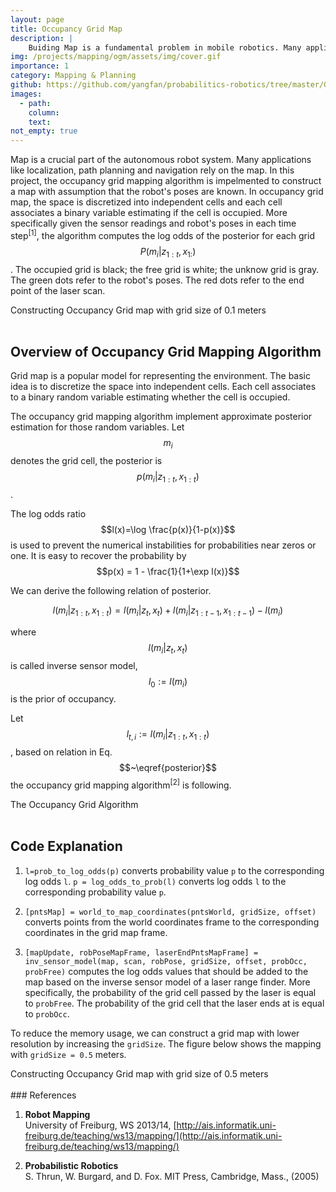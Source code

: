 ```yaml
---
layout: page
title: Occupancy Grid Map 
description: |
    Buiding Map is a fundamental problem in mobile robotics. Many applications like localization, path planning, navigation depend on the map of the environment. This project implements the occupancy grid mapping algorithm with the assumption that the robot poses are known.   
img: /projects/mapping/ogm/assets/img/cover.gif
importance: 1
category: Mapping & Planning
github: https://github.com/yangfan/probabilitics-robotics/tree/master/Grid_map
images:
  - path: 
    column: 
    text: 
not_empty: true
---
```


Map is a crucial part of the autonomous robot system. Many applications like localization, path planning and navigation rely on the map. In this project, the occupancy grid mapping algorithm is impelmented to construct a map with assumption that the robot's poses are known. In occupancy grid map, the space is discretized into independent cells and each cell associates a binary variable estimating if the cell is occupied. More specifically given the sensor readings and robot's poses in each time step<sup>[1]</sup>, the algorithm computes the log odds of the posterior for each grid 
$$P(m_i|z_{1:t},x_{1:})$$. The occupied grid is black; the free grid is white; the unknow grid is gray. The green dots refer to the robot's poses. The red dots refer to the end point of the laser scan.

<div class="row justify-content-center">
    <div class="col">
        <div class="w-50 mx-auto" style="background-color: white;">
            <img class="img-fluid" src="{{ 'projects/mapping/ogm/assets/img/gridmap-s1.gif' | relative_url }}" alt=""/>
        </div>
    </div>
</div>
<div class="caption">
Constructing Occupancy Grid map with grid size of 0.1 meters  
</div>
<br/>

## Overview of Occupancy Grid Mapping Algorithm

Grid map is a popular model for representing the environment. The basic idea is to discretize the space into independent cells. Each cell associates to a binary random variable estimating whether the cell is occupied. 

The occupancy grid mapping algorithm implement approximate posterior estimation for those random variables. Let $$m_i$$ denotes the grid cell, the posterior is 
$$p(m_i|z_{1:t}, x_{1:t})$$. 

The log odds ratio 
$$l(x)=\log \frac{p(x)}{1-p(x)}$$ is used to prevent the numerical instabilities for probabilities near zeros or one. It is easy to recover the probability by $$p(x) = 1 - \frac{1}{1+\exp l(x)}$$

We can derive the following relation of posterior.

$$
\begin{equation}\label{posterior}
l(m_i|z_{1:t}, x_{1:t}) = l(m_i|z_t,x_t) + l(m_i|z_{1:t-1}, x_{1:t-1}) - l(m_i)
\end{equation}
$$

where 
$$l(m_i|z_t,x_t)$$
 is called inverse sensor model, $$l_0:=l(m_i)$$ is the prior of occupancy. 

Let 
$$l_{t,i} := l(m_i|z_{1:t},x_{1:t})$$, based on relation in Eq.$$~\eqref{posterior}$$ the occupancy grid mapping algorithm<sup>[2]</sup> is following.
<div class="row justify-content-center">
    <div class="col">
        <div class="w-50 mx-auto" style="background-color: white;">
            <img class="img-fluid" src="{{ 'projects/mapping/ogm/assets/img/occupancy-grid-alg.png' | relative_url }}" alt=""/>
        </div>
    </div>
</div>
<div class="caption">
The Occupancy Grid Algorithm
</div>
<br/>

## Code Explanation

1. `l=prob_to_log_odds(p)` converts probability value `p` to the corresponding log odds `l`. `p = log_odds_to_prob(l)` converts log odds `l` to the corresponding probability value `p`.

2. `[pntsMap] = world_to_map_coordinates(pntsWorld, gridSize, offset)` converts points from the world coordinates frame to the corresponding coordinates in the grid map frame.

3. `[mapUpdate, robPoseMapFrame, laserEndPntsMapFrame] = inv_sensor_model(map, scan, robPose, gridSize, offset, probOcc, probFree)` computes the log odds values that should be added to the map based on the inverse sensor model of a laser range finder. More specifically, the probability of the grid cell passed by the laser is equal to `probFree`. The probability of the grid cell that the laser ends at is equal to `probOcc`.

To reduce the memory usage, we can construct a grid map with lower resolution by increasing the `gridSize`. The figure below shows the mapping with `gridSize = 0.5` meters.

<div class="row justify-content-center">
    <div class="col">
        <div class="w-50 mx-auto" style="background-color: white;">
            <img class="img-fluid" src="{{ 'projects/mapping/ogm/assets/img/gridmap-s5.gif' | relative_url }}" alt=""/>
        </div>
    </div>
</div>
<div class="caption">
Constructing Occupancy Grid map with grid size of 0.5 meters  
</div>
<br/>
### References

1. **Robot Mapping**  
   University of Freiburg, WS 2013/14, [http://ais.informatik.uni-freiburg.de/teaching/ws13/mapping/](http://ais.informatik.uni-freiburg.de/teaching/ws13/mapping/)

2. **Probabilistic Robotics**  
   S. Thrun, W. Burgard, and D. Fox. MIT Press, Cambridge, Mass., (2005)